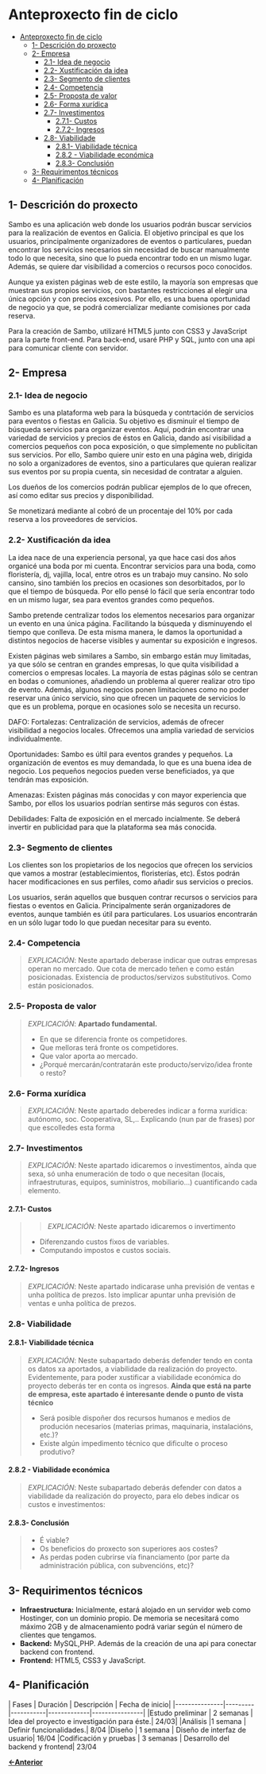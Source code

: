# Anteproxecto fin de ciclo

- [Anteproxecto fin de ciclo](#anteproxecto-fin-de-ciclo)
  - [1- Descrición do proxecto](#1--descrición-do-proxecto)
  - [2- Empresa](#2--empresa)
    - [2.1- Idea de negocio](#21--idea-de-negocio)
    - [2.2- Xustificación da idea](#22--xustificación-da-idea)
    - [2.3- Segmento de clientes](#23--segmento-de-clientes)
    - [2.4- Competencia](#24--competencia)
    - [2.5- Proposta de valor](#25--proposta-de-valor)
    - [2.6- Forma xurídica](#26--forma-xurídica)
    - [2.7- Investimentos](#27--investimentos)
      - [2.7.1- Custos](#271--custos)
      - [2.7.2- Ingresos](#272--ingresos)
    - [2.8- Viabilidade](#28--viabilidade)
      - [2.8.1- Viabilidade técnica](#281--viabilidade-técnica)
      - [2.8.2 - Viabilidade económica](#282---viabilidade-económica)
      - [2.8.3- Conclusión](#283--conclusión)
  - [3- Requirimentos técnicos](#3--requirimentos-técnicos)
  - [4- Planificación](#4--planificación)


## 1- Descrición do proxecto

Sambo es una aplicación web donde los usuarios podrán buscar servicios para la realización de eventos en Galicia. El objetivo principal es que los usuarios, principalmente organizadores de eventos o particulares, puedan encontrar los servicios necesarios sin necesidad de buscar manualmente todo lo que necesita, sino que lo pueda encontrar todo en un mismo lugar.
Además, se quiere dar visibilidad a comercios o recursos poco conocidos.

Aunque ya existen páginas web de este estilo, la mayoría son empresas que muestran sus propios servicios, con bastantes restricciones al elegir una única opción y con precios excesivos. Por ello, es una buena oportunidad de negocio ya que, se podrá comercializar mediante comisiones por cada reserva.

Para la creación de Sambo, utilizaré HTML5 junto con CSS3 y JavaScript para la parte front-end. Para back-end, usaré PHP y SQL, junto con una api para comunicar cliente con servidor.

## 2- Empresa

### 2.1- Idea de negocio

Sambo es una plataforma web para la búsqueda y contrtación de servicios para eventos o fiestas en Galicia. Su objetivo es disminuír el tiempo de búsqueda servicios para organizar eventos. Aquí, podrán encontrar una variedad de servicios y precios de éstos en Galicia, dando así visibilidad a comercios pequeños con poca exposición, o que simplemente no publicitan sus servicios. Por ello, Sambo quiere unir esto en una página web, dirigida no solo a organizadores de eventos, sino a particulares que quieran realizar sus eventos por su propia cuenta, sin necesidad de contratar a alguien.

Los dueños de los comercios podrán publicar ejemplos de lo que ofrecen, así como editar sus precios y disponibilidad.

Se monetizará mediante al cobró de un procentaje del 10% por cada reserva a los proveedores de servicios.

### 2.2- Xustificación da idea


La idea nace de una experiencia personal, ya que hace casi dos años organicé una boda por mi cuenta. Encontrar servicios para una boda, como floristería, dj, vajilla, local, entre otros es un trabajo muy cansino. No solo cansino, sino también los precios en ocasiones son desorbitados, por lo que el tiempo de búsqueda. Por ello pensé lo fácil que sería encontrar todo en un mismo lugar, sea para eventos grandes como pequeños.

Sambo pretende centralizar todos los elementos necesarios para organizar un evento en una única página. Facilitando la búsqueda y disminuyendo el tiempo que conlleva. De esta misma manera, le damos la oportunidad a distintos negocios de hacerse visibles y aumentar su exposición e ingresos.

Existen páginas web similares a Sambo, sin embargo están muy limitadas, ya que sólo se centran en grandes empresas, lo que quita visibilidad a comercios o empresas locales. La mayoría de estas páginas sólo se centran en bodas o comuniones, añadiendo un problema al querer realizar otro tipo de evento. Además, algunos negocios ponen limitaciones como no poder reservar una único servicio, sino que ofrecen un paquete de servicios lo que es un problema, porque en ocasiones solo se necesita un recurso. 

DAFO:
  Fortalezas:
  Centralización de servicios, además de ofrecer visibilidad a negocios locales. Ofrecemos una amplia variedad de servicios individualmente.

  Oportunidades:
  Sambo es últil para eventos grandes y pequeños. La organización de eventos es muy demandada, lo que es una buena idea de negocio. Los pequeños negocios pueden verse beneficiados, ya que tendrán mas exposición.

  Amenazas:
  Existen páginas más conocidas y con mayor experiencia que Sambo, por ellos los usuarios podrían sentirse más seguros con éstas.

  Debilidades:
  Falta de exposición en el mercado incialmente. Se deberá invertir en publicidad para que la plataforma sea más conocida.

### 2.3- Segmento de clientes

Los clientes son los propietarios de los negocios que ofrecen los servicios que vamos a mostrar (establecimientos, floristerías, etc). Éstos podrán hacer modificaciones en sus perfiles, como añadir sus servicios o precios. 

Los usuarios, serán aquellos que busquen contrar recursos o servicios para fiestas o eventos en Galicia. Principalmente serán organizadores de eventos, aunque también es útil para particulares. Los usuarios encontrarán en un sólo lugar todo lo que puedan necesitar para su evento.

### 2.4- Competencia

> _EXPLICACIÓN_: Neste apartado deberase indicar que outras empresas operan no mercado. Que cota de mercado teñen e como están posicionadas. Existencia de productos/servizos substitutivos. Como están posicionados.

### 2.5- Proposta de valor

> _EXPLICACIÓN_: **Apartado fundamental.**
>
> - En que se diferencia fronte os competidores.
> - Que melloras terá fronte os competidores.
> - Que valor aporta ao mercado.
> - ¿Porqué mercarán/contratarán este producto/servizo/idea fronte o resto?

### 2.6- Forma xurídica

> _EXPLICACIÓN_: Neste apartado deberedes indicar a forma xurídica: autónomo, soc. Cooperativa, SL,.. Explicando (nun par de frases) por que escolledes esta forma

### 2.7- Investimentos

> _EXPLICACIÓN_: Neste apartado idicaremos o investimentos, aínda que sexa, só unha enumeración de todo o que necesitan (locais, infraestruturas, equipos, suministros, mobiliario...) cuantificando cada elemento.

#### 2.7.1- Custos

> > _EXPLICACIÓN_: Neste apartado idicaremos o invertimento
>
> - Diferenzando custos fixos de variables.
> - Computando impostos e custos sociais.

#### 2.7.2- Ingresos

> _EXPLICACIÓN_: Neste apartado indicarase unha previsión de ventas e unha política de prezos. Isto implicar apuntar unha previsión de ventas e unha política de prezos.

### 2.8- Viabilidade

#### 2.8.1- Viabilidade técnica

> _EXPLICACIÓN_: Neste subapartado deberás defender tendo en conta os datos xa aportados, a viabilidade da realización do proyecto.
> Evidentemente, para poder xustificar a viabilidade económica do proyecto deberás ter en conta os ingresos. **Ainda que está na parte de empresa, este apartado é interesante dende o punto de vista técnico**
>
> - Será posible dispoñer dos recursos humanos e medios de produción necesarios (materias primas, maquinaria, instalacións, etc.)?
> - Existe algún impedimento técnico que dificulte o proceso produtivo?

#### 2.8.2 - Viabilidade económica

> _EXPLICACIÓN_: Neste subapartado deberás defender con datos a viabilidade da realización do proyecto, para elo debes indicar os custos e investimentos:

#### 2.8.3- Conclusión

> - É viable?
> - Os beneficios do proxecto son superiores aos costes?
> - As perdas poden cubrirse vía financiamento (por parte da administración pública, con subvencións, etc)?

## 3- Requirimentos técnicos

- **Infraestructura:** Inicialmente, estará alojado en un servidor web como Hostinger, con un dominio propio.
De memoria se necesitará como máximo 2GB y de almacenamiento podrá variar según el número de clientes que tengamos.
- **Backend:** MySQL,PHP. Además de la creación de una api para conectar backend con frontend.
- **Frontend:** HTML5, CSS3 y JavaScript.

## 4- Planificación

| Fases             |    Duración     | Descripción | Fecha de inicio|
|---------------|---------|-----------|-------------|----------------| 
|Estudo preliminar      | 2 semanas  | Idea del proyecto e investigación para éste.| 24/03|
|Análisis	|1 semana     | Definir funcionalidades.| 8/04
|Diseño	        | 1 semana | Diseño de interfaz de usuario| 16/04
|Codificación y pruebas	        | 3 semanas | Desarrollo del backend y frontend| 23/04

[**<-Anterior**](../../README.md)
